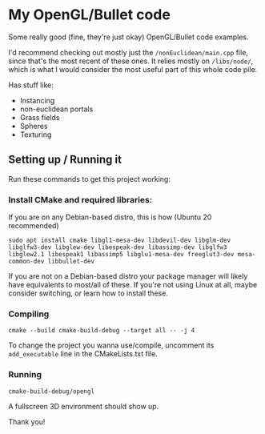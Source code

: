 # My OpenGL/Bullet code

Some really good (fine, they're just okay) OpenGL/Bullet code examples.

I'd recommend checking out mostly just the ```/nonEuclidean/main.cpp``` file, since that's the most recent of these ones. It relies mostly on ```/libs/node/```, which is what I would consider the most useful part of this whole code pile.

Has stuff like:
 - Instancing
 - non-euclidean portals
 - Grass fields
 - Spheres
 - Texturing

## Setting up / Running it
Run these commands to get this project working:

### Install CMake and required libraries:
If you are on any Debian-based distro, this is how (Ubuntu 20 recommended)
```
sudo apt install cmake libgl1-mesa-dev libdevil-dev libglm-dev libglfw3-dev libglew-dev libespeak-dev libassimp-dev libglfw3 libglew2.1 libespeak1 libassimp5 libglu1-mesa-dev freeglut3-dev mesa-common-dev libbullet-dev
```
If you are not on a Debian-based distro your package manager will likely have equivalents to most/all of these. If you're not using Linux at all, maybe consider switching, or learn how to install these.

### Compiling
```
cmake --build cmake-build-debug --target all -- -j 4
```
To change the project you wanna use/compile, uncomment its ```add_executable``` line in the CMakeLists.txt file.
### Running
```
cmake-build-debug/opengl
```
A fullscreen 3D environment should show up.

Thank you!
